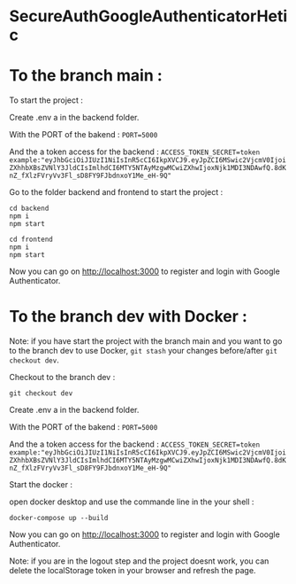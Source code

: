 ﻿# SecureAuthGoogleAuthenticatorHetic

# To the branch main :

To start the project :

Create .env a in the backend folder.

With the PORT of the bakend : 
```PORT=5000```

And the a token access for the backend : 
```ACCESS_TOKEN_SECRET=token```</br> 
```example:"eyJhbGciOiJIUzI1NiIsInR5cCI6IkpXVCJ9.eyJpZCI6MSwic2VjcmV0IjoiZXhhbXBsZVNlY3JldCIsImlhdCI6MTY5NTAyMzgwMCwiZXhwIjoxNjk1MDI3NDAwfQ.8dKnZ_fXlzFVryVv3Fl_sD8FY9FJbdnxoY1Me_eH-9Q"```

Go to the folder backend and frontend to start the project :

``` cd backend ```<br/>
``` npm i ```<br/>
``` npm start ```<br/>

``` cd frontend ```<br/>
``` npm i ```<br/>
``` npm start ```

Now you can go on [http://localhost:3000](http://localhost:3000/) to register and login with Google Authenticator.

# To the branch dev with Docker :

Note: if you have start the project with the branch main and you want to go to the branch dev to use Docker, ```git stash``` your changes before/after ``` git checkout dev ```.

Checkout to the branch dev :

``` git checkout dev ```

Create .env a in the backend folder.

With the PORT of the bakend : 
```PORT=5000```

And the a token access for the backend : 
```ACCESS_TOKEN_SECRET=token```</br> 
```example:"eyJhbGciOiJIUzI1NiIsInR5cCI6IkpXVCJ9.eyJpZCI6MSwic2VjcmV0IjoiZXhhbXBsZVNlY3JldCIsImlhdCI6MTY5NTAyMzgwMCwiZXhwIjoxNjk1MDI3NDAwfQ.8dKnZ_fXlzFVryVv3Fl_sD8FY9FJbdnxoY1Me_eH-9Q"```

Start the docker : 

open docker desktop and use the commande line in the your shell :

``` docker-compose up --build ```

Now you can go on [http://localhost:3000](http://localhost:3000/) to register and login with Google Authenticator.

Note: if you are in the logout step and the project doesnt work, you can delete the localStorage token in your browser and refresh the page.

